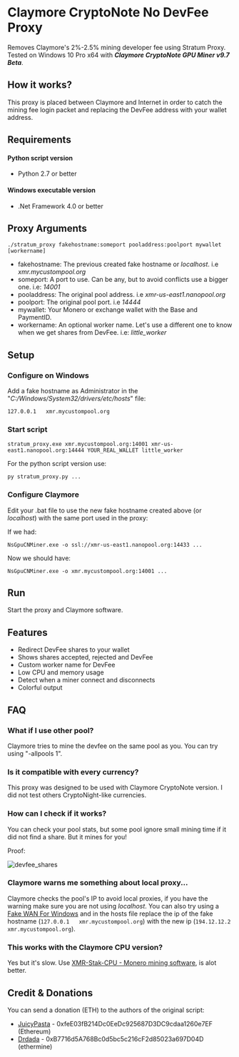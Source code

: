 # Claymore CryptoNote No DevFee Proxy
Removes Claymore's 2%-2.5% mining developer fee using Stratum Proxy. Tested on Windows 10 Pro x64 with **_Claymore CryptoNote GPU Miner v9.7 Beta_**.

## How it works?
This proxy is placed between Claymore and Internet in order to catch the mining fee login packet and replacing the DevFee address with your wallet address.

## Requirements
#### Python script version
* Python 2.7 or better
#### Windows executable version
* .Net Framework 4.0 or better

## Proxy Arguments
```
./stratum_proxy fakehostname:someport pooladdress:poolport mywallet [workername]
```
- fakehostname: The previous created fake hostname or _localhost_. i.e _xmr.mycustompool.org_
- someport: A port to use. Can be any, but to avoid conflicts use a bigger one. i.e: _14001_
- pooladdress: The original pool address. i.e _xmr-us-east1.nanopool.org_
- poolport: The original pool port. i.e _14444_
- mywallet: Your Monero or exchange wallet with the Base and PaymentID.
- workername: An optional worker name. Let's use a different one to know when we get shares from DevFee. i.e: _little_worker_

## Setup
### Configure on Windows
Add a fake hostname as Administrator in the "_C:/Windows/System32/drivers/etc/hosts_" file:
```
127.0.0.1   xmr.mycustompool.org
```

### Start script
```batch
stratum_proxy.exe xmr.mycustompool.org:14001 xmr-us-east1.nanopool.org:14444 YOUR_REAL_WALLET little_worker
```
For the python script version use:
```batch
py stratum_proxy.py ...
```

### Configure Claymore
Edit your .bat file to use the new fake hostname created above (or _localhost_) with the same port used in the proxy:

If we had:
```batch
NsGpuCNMiner.exe -o ssl://xmr-us-east1.nanopool.org:14433 ...
```
Now we should have:
```batch
NsGpuCNMiner.exe -o xmr.mycustompool.org:14001 ...
```
## Run
Start the proxy and Claymore software.

## Features
* Redirect DevFee shares to your wallet
* Shows shares accepted, rejected and DevFee
* Custom worker name for DevFee
* Low CPU and memory usage
* Detect when a miner connect and disconnects
* Colorful output

## FAQ

### What if I use other pool?
Claymore tries to mine the devfee on the same pool as you. You can try using  "-allpools 1".

### Is it compatible with every currency?
This proxy was designed to be used with Claymore CryptoNote version. I did not test others CryptoNight-like currencies.

### How can I check if it works?
You can check your pool stats, but some pool ignore small mining time if it did not find a share. But it mines for you!

Proof:

![devfee_shares](https://user-images.githubusercontent.com/6496385/29857323-86394312-8d2e-11e7-9ffa-83ad8399b747.png)

### Claymore warns me something about local proxy...
Claymore checks the pool's IP to avoid local proxies, if you have the warning make sure you are not using _localhost_. You can also try using a [Fake WAN For Windows](https://github.com/JuicyPasta/Claymore-No-Fee-Proxy/wiki/Creating-a-fake-WAN-network-(Win)) and in the hosts file replace the ip of the fake hostname (```127.0.0.1   xmr.mycustompool.org```) with the new ip (```194.12.12.2   xmr.mycustompool.org```).

### This works with the Claymore CPU version?
Yes but it's slow. Use [XMR-Stak-CPU - Monero mining software](https://github.com/fireice-uk/xmr-stak-cpu), is alot better.

## Credit & Donations
You can send a donation (ETH) to the authors of the original script:
- [JuicyPasta](https://github.com/JuicyPasta) - 0xfeE03fB214Dc0EeDc925687D3DC9cdaa1260e7EF (Ethereum)
- [Drdada](https://github.com/drdada) - 0xB7716d5A768Bc0d5bc5c216cF2d85023a697D04D (ethermine)
